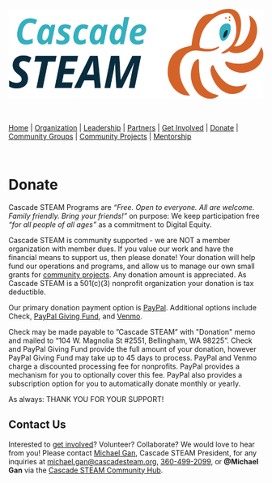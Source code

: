 <style>
  .header {
	display: none;
  }
  .footer {
	display: none;
  }
</style>

<p align="center"><img src="/assets/images/Cascade_STEAM_horizontal_logo_primary.svg" width="600" height="178" /></p>

<br>

[Home](/) | [Organization](/organization) | [Leadership](/leadership) | [Partners](/partners) | [Get Involved](/get-involved) | [Donate](/donate) | [Community Groups](/community-groups) | [Community Projects](/community-projects) | [Mentorship](/mentorship)

<br>

# Donate

Cascade STEAM Programs are *“Free. Open to everyone. All are welcome. Family friendly. Bring your friends\!”* on purpose: We keep participation free *“for all people of all ages”* as a commitment to Digital Equity.

Cascade STEAM is community supported - we are NOT a member organization with member dues. If you value our work and have the financial means to support us, then please donate\! Your donation will help fund our operations and programs, and allow us to manage our own small grants for [community projects](/community-projects). Any donation amount is appreciated. As Cascade STEAM is a 501(c)(3) nonprofit organization your donation is tax deductible.

Our primary donation payment option is [PayPal](https://www.paypal.com/donate/?hosted_button_id=CLBXLN2E2ZU7C). Additional options include Check, [PayPal Giving Fund](https://www.paypal.com/fundraiser/charity/5056769), and [Venmo](https://account.venmo.com/charity/donate?charity=3993349652481532884). 

Check may be made payable to ”Cascade STEAM” with "Donation" memo and mailed to “104 W. Magnolia St \#2551, Bellingham, WA 98225”. Check and PayPal Giving Fund provide the full amount of your donation, however PayPal Giving Fund may take up to 45 days to process. PayPal and Venmo charge a discounted processing fee for nonprofits. PayPal provides a mechanism for you to optionally cover this fee. PayPal also provides a subscription option for you to automatically donate monthly or yearly.

As always: THANK YOU FOR YOUR SUPPORT\!

## Contact Us

Interested to [get involved](/get-involved)? Volunteer? Collaborate? We would love to hear from you! Please contact [Michael Gan](https://www.linkedin.com/in/michaelbgan), Cascade STEAM President, for any inquiries at [michael.gan@cascadesteam.org](mailto:michael.gan@cascadesteam.org), [360-499-2099](tel:3604992099), or **@Michael Gan** via the [Cascade STEAM Community Hub](http://hub.cascadesteam.org).
